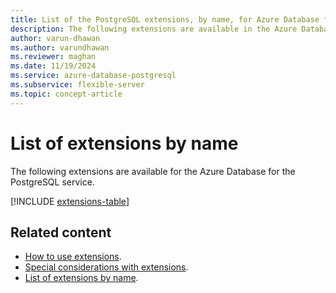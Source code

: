 ```yaml
---
title: List of the PostgreSQL extensions, by name, for Azure Database for PostgreSQL
description: The following extensions are available in the Azure Database for the PostgreSQL - Flexible Server.
author: varun-dhawan
ms.author: varundhawan
ms.reviewer: maghan
ms.date: 11/19/2024
ms.service: azure-database-postgresql
ms.subservice: flexible-server
ms.topic: concept-article
---
```


# List of extensions by name

The following extensions are available for the Azure Database for the PostgreSQL service.

[!INCLUDE [extensions-table](includes/extensions-table.md)]

## Related content

- [How to use extensions](how-to-allow-extensions.md).
- [Special considerations with extensions](concepts-extensions-considerations.md).
- [List of extensions by name](concepts-extensions-versions.md).
